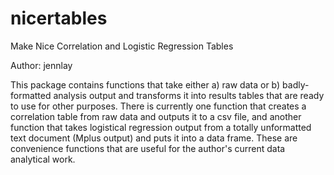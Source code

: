 # nicertables
Make Nice Correlation and Logistic Regression Tables

Author: jennlay

This package contains functions that take either a) raw data or b)
badly-formatted analysis output and transforms it into results tables that are
ready to use for other purposes. There is currently one function that creates
a correlation table from raw data and outputs it to a csv file, and another
function that takes logistical regression output from a totally unformatted text
document (Mplus output) and puts it into a data frame. These are convenience
functions that are useful for the author's current data analytical work.
